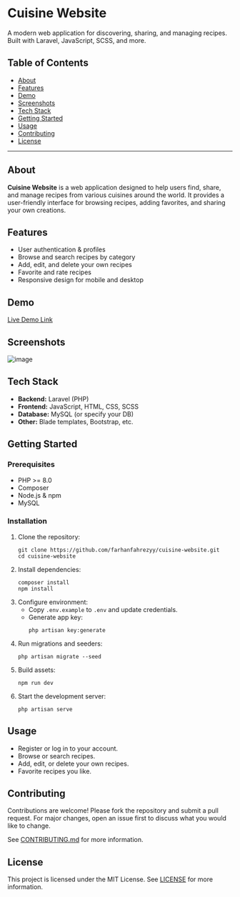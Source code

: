 
# Cuisine Website

A modern web application for discovering, sharing, and managing recipes. Built with Laravel, JavaScript, SCSS, and more.

## Table of Contents

- [About](#about)
- [Features](#features)
- [Demo](#demo)
- [Screenshots](#screenshots)
- [Tech Stack](#tech-stack)
- [Getting Started](#getting-started)
- [Usage](#usage)
- [Contributing](#contributing)
- [License](#license)

---

## About

**Cuisine Website** is a web application designed to help users find, share, and manage recipes from various cuisines around the world. It provides a user-friendly interface for browsing recipes, adding favorites, and sharing your own creations.

## Features

- User authentication & profiles
- Browse and search recipes by category
- Add, edit, and delete your own recipes
- Favorite and rate recipes
- Responsive design for mobile and desktop

## Demo

[Live Demo Link](#) <!-- Add the link if available -->

## Screenshots

<!-- Include images/screenshots of your app here -->
![image](https://github.com/user-attachments/assets/66960e25-8cfc-4cee-ac87-8757ad8d9ce6)



## Tech Stack

- **Backend:** Laravel (PHP)
- **Frontend:** JavaScript, HTML, CSS, SCSS
- **Database:** MySQL (or specify your DB)
- **Other:** Blade templates, Bootstrap, etc.

## Getting Started

### Prerequisites

- PHP >= 8.0
- Composer
- Node.js & npm
- MySQL

### Installation

1. Clone the repository:
   ```
   git clone https://github.com/farhanfahrezyy/cuisine-website.git
   cd cuisine-website
   ```
2. Install dependencies:
   ```
   composer install
   npm install
   ```
3. Configure environment:
   - Copy `.env.example` to `.env` and update credentials.
   - Generate app key:
     ```
     php artisan key:generate
     ```
4. Run migrations and seeders:
   ```
   php artisan migrate --seed
   ```
5. Build assets:
   ```
   npm run dev
   ```
6. Start the development server:
   ```
   php artisan serve
   ```

## Usage

- Register or log in to your account.
- Browse or search recipes.
- Add, edit, or delete your own recipes.
- Favorite recipes you like.

## Contributing

Contributions are welcome! Please fork the repository and submit a pull request. For major changes, open an issue first to discuss what you would like to change.

See [CONTRIBUTING.md](CONTRIBUTING.md) for more information.

## License

This project is licensed under the MIT License. See [LICENSE](LICENSE) for more information.
